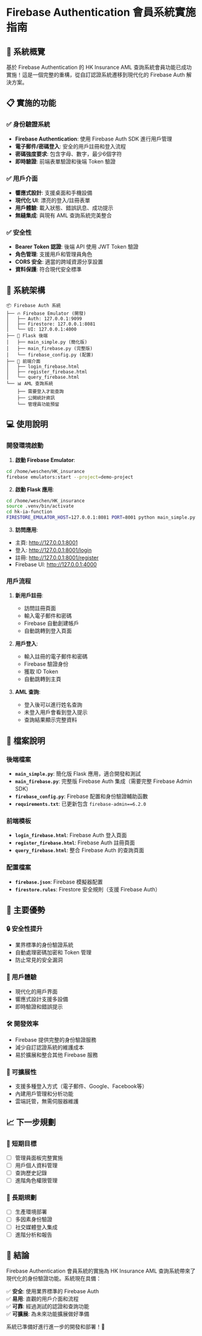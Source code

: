 # Firebase Authentication 會員系統實施指南

## 🎉 系統概覽

基於 Firebase Authentication 的 HK Insurance AML 查詢系統會員功能已成功實施！這是一個完整的重構，從自訂認證系統遷移到現代化的 Firebase Auth 解決方案。

## 📋 實施的功能

### ✅ 身份驗證系統
- **Firebase Authentication**: 使用 Firebase Auth SDK 進行用戶管理
- **電子郵件/密碼登入**: 安全的用戶註冊和登入流程
- **密碼強度要求**: 包含字母、數字，最少6個字符
- **即時驗證**: 前端表單驗證和後端 Token 驗證

### ✅ 用戶介面
- **響應式設計**: 支援桌面和手機設備
- **現代化 UI**: 漂亮的登入/註冊表單
- **用戶體驗**: 載入狀態、錯誤訊息、成功提示
- **無縫集成**: 與現有 AML 查詢系統完美整合

### ✅ 安全性
- **Bearer Token 認證**: 後端 API 使用 JWT Token 驗證
- **角色管理**: 支援用戶和管理員角色
- **CORS 安全**: 適當的跨域資源分享設置
- **資料保護**: 符合現代安全標準

## 🚀 系統架構

```
📦 Firebase Auth 系統
├── 🔥 Firebase Emulator (開發)
│   ├── Auth: 127.0.0.1:9099
│   ├── Firestore: 127.0.0.1:8081
│   └── UI: 127.0.0.1:4000
├── 🐍 Flask 後端
│   ├── main_simple.py (簡化版)
│   ├── main_firebase.py (完整版)
│   └── firebase_config.py (配置)
├── 🎨 前端介面
│   ├── login_firebase.html
│   ├── register_firebase.html
│   └── query_firebase.html
└── 📊 AML 查詢系統
    ├── 需要登入才能查詢
    ├── 公開統計資訊
    └── 管理員功能預留
```

## 💻 使用說明

### 開發環境啟動

1. **啟動 Firebase Emulator**:
```bash
cd /home/weschen/HK_insurance
firebase emulators:start --project=demo-project
```

2. **啟動 Flask 應用**:
```bash
cd /home/weschen/HK_insurance
source .venv/bin/activate
cd hk-ia-function
FIRESTORE_EMULATOR_HOST=127.0.0.1:8081 PORT=8001 python main_simple.py
```

3. **訪問應用**:
- 主頁: http://127.0.0.1:8001
- 登入: http://127.0.0.1:8001/login  
- 註冊: http://127.0.0.1:8001/register
- Firebase UI: http://127.0.0.1:4000

### 用戶流程

1. **新用戶註冊**:
   - 訪問註冊頁面
   - 輸入電子郵件和密碼
   - Firebase 自動創建帳戶
   - 自動跳轉到登入頁面

2. **用戶登入**:
   - 輸入註冊的電子郵件和密碼
   - Firebase 驗證身份
   - 獲取 ID Token
   - 自動跳轉到主頁

3. **AML 查詢**:
   - 登入後可以進行姓名查詢
   - 未登入用戶會看到登入提示
   - 查詢結果顯示完整資料

## 🔧 檔案說明

### 後端檔案

- **`main_simple.py`**: 簡化版 Flask 應用，適合開發和測試
- **`main_firebase.py`**: 完整版 Firebase Auth 集成（需要完整 Firebase Admin SDK）
- **`firebase_config.py`**: Firebase 配置和身份驗證輔助函數
- **`requirements.txt`**: 已更新包含 `firebase-admin==6.2.0`

### 前端模板

- **`login_firebase.html`**: Firebase Auth 登入頁面
- **`register_firebase.html`**: Firebase Auth 註冊頁面  
- **`query_firebase.html`**: 整合 Firebase Auth 的查詢頁面

### 配置檔案

- **`firebase.json`**: Firebase 模擬器配置
- **`firestore.rules`**: Firestore 安全規則（支援 Firebase Auth）

## 🌟 主要優勢

### 🔒 安全性提升
- 業界標準的身份驗證系統
- 自動處理密碼加密和 Token 管理
- 防止常見的安全漏洞

### 📱 用戶體驗
- 現代化的用戶界面
- 響應式設計支援多設備
- 即時驗證和錯誤提示

### 🛠 開發效率
- Firebase 提供完整的身份驗證服務
- 減少自訂認證系統的維護成本
- 易於擴展和整合其他 Firebase 服務

### 🚀 可擴展性
- 支援多種登入方式（電子郵件、Google、Facebook等）
- 內建用戶管理和分析功能
- 雲端託管，無需伺服器維護

## 📈 下一步規劃

### 🎯 短期目標
- [ ] 管理員面板完整實施
- [ ] 用戶個人資料管理
- [ ] 查詢歷史記錄
- [ ] 進階角色權限管理

### 🚀 長期規劃
- [ ] 生產環境部署
- [ ] 多因素身份驗證
- [ ] 社交媒體登入集成
- [ ] 進階分析和報告

## 🎉 結論

Firebase Authentication 會員系統的實施為 HK Insurance AML 查詢系統帶來了現代化的身份驗證功能。系統現在具備：

✅ **安全**: 使用業界標準的 Firebase Auth  
✅ **易用**: 直觀的用戶介面和流程  
✅ **可靠**: 經過測試的認證和查詢功能  
✅ **可擴展**: 為未來功能擴展做好準備  

系統已準備好進行進一步的開發和部署！🚀
